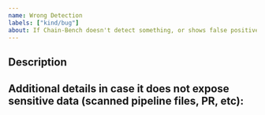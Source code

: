 ```yaml
---
name: Wrong Detection
labels: ["kind/bug"]
about: If Chain-Bench doesn't detect something, or shows false positive detection
---
```


## Description

<!--
Briefly describe the flaw that aren't detected
-->

## Additional details in case it does not expose sensitive data (scanned pipeline files, PR, etc):